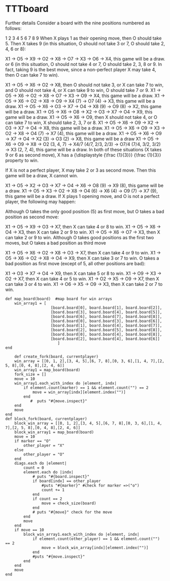 # TTTboard
Further details
Consider a board with the nine positions numbered as follows:

1	2	3
4	5	6
7	8	9
When X plays 1 as their opening move, then O should take 5. Then X takes 9 (in this situation, O should not take 3 or 7, O should take 2, 4, 6 or 8):

X1 → O5 → X9 → O2 → X8 → O7 → X3 → O6 → X4, this game will be a draw.
or 6 (in this situation, O should not take 4 or 7, O should take 2, 3, 8 or 9. In fact, taking 9 is the best move, since a non-perfect player X may take 4, then O can take 7 to win).

X1 → O5 → X6 → O2 → X8, then O should not take 3, or X can take 7 to win, and O should not take 4, or X can take 9 to win, O should take 7 or 9.
X1 → O5 → X6 → O2 → X8 → O7 → X3 → O9 → X4, this game will be a draw.
X1 → O5 → X6 → O2 → X8 → O9 → X4 (7) → O7 (4) → X3, this game will be a draw.
X1 → O5 → X6 → O3 → X7 → O4 → X8 (9) → O9 (8) → X2, this game will be a draw.
X1 → O5 → X6 → O8 → X2 → O3 → X7 → O4 → X9, this game will be a draw.
X1 → O5 → X6 → O9, then X should not take 4, or O can take 7 to win, X should take 2, 3, 7 or 8.
X1 → O5 → X6 → O9 → X2 → O3 → X7 → O4 → X8, this game will be a draw.
X1 → O5 → X6 → O9 → X3 → O2 → X8 → O4 (7) → X7 (4), this game will be a draw.
X1 → O5 → X6 → O9 → X7 → O4 → X2 (3) → O3 (2) → X8, this game will be a draw
X1 → O5 → X6 → O9 → X8 → O2 (3, 4, 7) → X4/7 (4/7, 2/3, 2/3) → O7/4 (7/4, 3/2, 3/2) → X3 (2, 7, 4), this game will be a draw.
In both of these situations (X takes 9 or 6 as second move), X has a {\displaystyle {\frac {1}{3}}} {\frac {1}{3}} property to win.

If X is not a perfect player, X may take 2 or 3 as second move. Then this game will be a draw, X cannot win.

X1 → O5 → X2 → O3 → X7 → O4 → X6 → O8 (9) → X9 (8), this game will be a draw.
X1 → O5 → X3 → O2 → X8 → O4 (6) → X6 (4) → O9 (7) → X7 (9), this game will be a draw.
If X plays 1 opening move, and O is not a perfect player, the following may happen:

Although O takes the only good position (5) as first move, but O takes a bad position as second move:

X1 → O5 → X9 → O3 → X7, then X can take 4 or 8 to win.
X1 → O5 → X6 → O4 → X3, then X can take 2 or 9 to win.
X1 → O5 → X6 → O7 → X3, then X can take 2 or 9 to win.
Although O takes good positions as the first two moves, but O takes a bad position as third move

X1 → O5 → X6 → O2 → X8 → O3 → X7, then X can take 4 or 9 to win.
X1 → O5 → X6 → O2 → X8 → O4 → X9, then X can take 3 or 7 to win.
O takes a bad position as first move (except of 5, all other positions are bad):

X1 → O3 → X7 → O4 → X9, then X can take 5 or 8 to win.
X1 → O9 → X3 → O2 → X7, then X can take 4 or 5 to win.
X1 → O2 → X5 → O9 → X7, then X can take 3 or 4 to win.
X1 → O6 → X5 → O9 → X3, then X can take 2 or 7 to win.

	def map_board(board)  #map board for win arrays
		win_array1 = [
			            [board.board[0], board.board[1], board.board[2]],
			            [board.board[3], board.board[4], board.board[5]],
			            [board.board[6], board.board[7], board.board[8]],
			            [board.board[0], board.board[3], board.board[6]],
			            [board.board[1], board.board[4], board.board[7]],
			            [board.board[2], board.board[5], board.board[8]],
			            [board.board[0], board.board[4], board.board[8]],
			            [board.board[2], board.board[4], board.board[6]]
		                   ]
	end

		def create_fork(board, currentplayer)
		win_array = [[0, 1, 2],[3, 4, 5],[6, 7, 8],[0, 3, 6],[1, 4, 7],[2, 5, 8],[0, 4, 8],[2, 4, 6]]
		win_array1 = map_board(board)
		fork_size = []
		move = 10
        win_array1.each_with_index do |element, indx|
			if element.count(marker) == 1 && element.count("") == 2
				move = win_array[indx][element.index("")]		
			end
			   #  puts "#{move.inspect}"
		end
	    move
	end
	def block_fork(board, currentplayer)
		block_win_array = [[0, 1, 2],[3, 4, 5],[6, 7, 8],[0, 3, 6],[1, 4, 7],[2, 5, 8],[0, 4, 8],[2, 4, 6]]
		block_win_array1 = map_board(board)
		move = 10
		if marker == "O"
			other_player = "X"
		else
			other_player = "O"
		end
		diags.each do |element|
	    	count = 0
	    	element.each do |indx|
	    		# puts "#{board.inspect}"
	    		if board[indx] == other_player
	    			#puts "#{marker}" #check for marker =>("o")
                    count += 1
                end
                if count == 2
                	move = check_size(board)
                end
                # puts "#{move}" check for the move
            end
            move
        end
        if move == 10
		    block_win_array1.each_with_index do |element, indx|
			    if element.count(other_player) == 1 && element.count("") == 2
				    move = block_win_array[indx][element.index("")]
			    end
			    #puts "#{move.inspect}"
		    end
	    end
	    move
    end